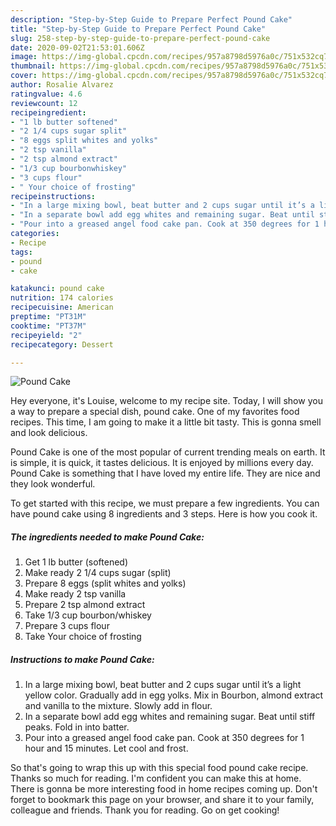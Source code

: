 ```yaml
---
description: "Step-by-Step Guide to Prepare Perfect Pound Cake"
title: "Step-by-Step Guide to Prepare Perfect Pound Cake"
slug: 258-step-by-step-guide-to-prepare-perfect-pound-cake
date: 2020-09-02T21:53:01.606Z
image: https://img-global.cpcdn.com/recipes/957a8798d5976a0c/751x532cq70/pound-cake-recipe-main-photo.jpg
thumbnail: https://img-global.cpcdn.com/recipes/957a8798d5976a0c/751x532cq70/pound-cake-recipe-main-photo.jpg
cover: https://img-global.cpcdn.com/recipes/957a8798d5976a0c/751x532cq70/pound-cake-recipe-main-photo.jpg
author: Rosalie Alvarez
ratingvalue: 4.6
reviewcount: 12
recipeingredient:
- "1 lb butter softened"
- "2 1/4 cups sugar split"
- "8 eggs split whites and yolks"
- "2 tsp vanilla"
- "2 tsp almond extract"
- "1/3 cup bourbonwhiskey"
- "3 cups flour"
- " Your choice of frosting"
recipeinstructions:
- "In a large mixing bowl, beat butter and 2 cups sugar until it’s a light yellow color. Gradually add in egg yolks. Mix in Bourbon, almond extract and vanilla to the mixture. Slowly add in flour."
- "In a separate bowl add egg whites and remaining sugar. Beat until stiff peaks. Fold in into batter."
- "Pour into a greased angel food cake pan. Cook at 350 degrees for 1 hour and 15 minutes. Let cool and frost."
categories:
- Recipe
tags:
- pound
- cake

katakunci: pound cake 
nutrition: 174 calories
recipecuisine: American
preptime: "PT31M"
cooktime: "PT37M"
recipeyield: "2"
recipecategory: Dessert

---
```



![Pound Cake](https://img-global.cpcdn.com/recipes/957a8798d5976a0c/751x532cq70/pound-cake-recipe-main-photo.jpg)

Hey everyone, it's Louise, welcome to my recipe site. Today, I will show you a way to prepare a special dish, pound cake. One of my favorites food recipes. This time, I am going to make it a little bit tasty. This is gonna smell and look delicious.

Pound Cake is one of the most popular of current trending meals on earth. It is simple, it is quick, it tastes delicious. It is enjoyed by millions every day. Pound Cake is something that I have loved my entire life. They are nice and they look wonderful.




To get started with this recipe, we must prepare a few ingredients. You can have pound cake using 8 ingredients and 3 steps. Here is how you cook it.

<!--inarticleads1-->

##### The ingredients needed to make Pound Cake:

1. Get 1 lb butter (softened)
1. Make ready 2 1/4 cups sugar (split)
1. Prepare 8 eggs (split whites and yolks)
1. Make ready 2 tsp vanilla
1. Prepare 2 tsp almond extract
1. Take 1/3 cup bourbon/whiskey
1. Prepare 3 cups flour
1. Take  Your choice of frosting




<!--inarticleads2-->

##### Instructions to make Pound Cake:

1. In a large mixing bowl, beat butter and 2 cups sugar until it’s a light yellow color. Gradually add in egg yolks. Mix in Bourbon, almond extract and vanilla to the mixture. Slowly add in flour.
1. In a separate bowl add egg whites and remaining sugar. Beat until stiff peaks. Fold in into batter.
1. Pour into a greased angel food cake pan. Cook at 350 degrees for 1 hour and 15 minutes. Let cool and frost.




So that's going to wrap this up with this special food pound cake recipe. Thanks so much for reading. I'm confident you can make this at home. There is gonna be more interesting food in home recipes coming up. Don't forget to bookmark this page on your browser, and share it to your family, colleague and friends. Thank you for reading. Go on get cooking!
